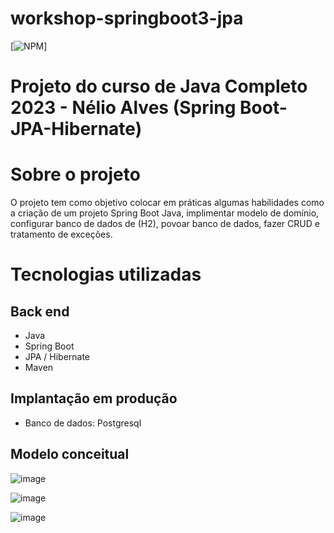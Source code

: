 # workshop-springboot3-jpa
[![NPM](https://img.shields.io/npm/l/react)]

# Projeto do curso de Java Completo 2023 - Nélio Alves (Spring Boot-JPA-Hibernate)

# Sobre o projeto
  O projeto tem como objetivo colocar em práticas algumas habilidades como a criação de um projeto Spring Boot Java, implimentar modelo de domínio, configurar banco de dados de
  (H2), povoar banco de dados, fazer CRUD e tratamento de exceções.

# Tecnologias utilizadas
## Back end
- Java
- Spring Boot
- JPA / Hibernate
- Maven

## Implantação em produção
- Banco de dados: Postgresql

## Modelo conceitual
![image](https://user-images.githubusercontent.com/55036585/217064405-bc30b256-92ca-4e4f-9b28-e71226971980.png)

![image](https://user-images.githubusercontent.com/55036585/217064670-1ceb75e5-b526-49db-ba50-519e7bb7bd6c.png)

![image](https://user-images.githubusercontent.com/55036585/217064728-dd2a45ee-47f2-4d68-812a-83dd21480267.png)
